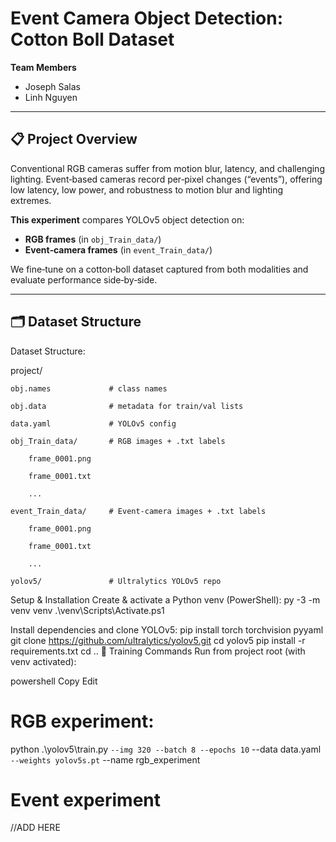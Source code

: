 # Event Camera Object Detection: Cotton Boll Dataset

**Team Members**  
- Joseph Salas  
- Linh Nguyen  

---

## 📋 Project Overview

Conventional RGB cameras suffer from motion blur, latency, and challenging lighting. Event‑based cameras record per‑pixel changes (“events”), offering low latency, low power, and robustness to motion blur and lighting extremes.

**This experiment** compares YOLOv5 object detection on:
- **RGB frames** (in `obj_Train_data/`)  
- **Event‑camera frames** (in `event_Train_data/`)  

We fine‑tune on a cotton‑boll dataset captured from both modalities and evaluate performance side‑by‑side.

---

## 🗂 Dataset Structure

Dataset Structure:

project/

    obj.names             # class names
    
    obj.data              # metadata for train/val lists
    
    data.yaml             # YOLOv5 config
    
    obj_Train_data/       # RGB images + .txt labels
    
        frame_0001.png
        
        frame_0001.txt
        
        ...
        
    event_Train_data/     # Event‑camera images + .txt labels
    
        frame_0001.png
        
        frame_0001.txt
        
        ...
        
    yolov5/               # Ultralytics YOLOv5 repo
    

Setup & Installation
Create & activate a Python venv (PowerShell):
py -3 -m venv venv
.\venv\Scripts\Activate.ps1

Install dependencies and clone YOLOv5:
pip install torch torchvision pyyaml
git clone https://github.com/ultralytics/yolov5.git
cd yolov5
pip install -r requirements.txt
cd ..
🚅 Training Commands
Run from project root (with venv activated):

powershell
Copy
Edit

# RGB experiment:
python .\yolov5\train.py `
  --img 320 --batch 8 --epochs 10 `
  --data data.yaml `
  --weights yolov5s.pt `
  --name rgb_experiment

# Event experiment
//ADD HERE
